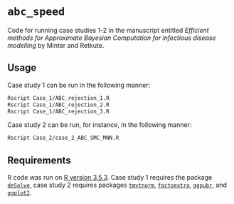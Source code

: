 `abc_speed`
==========

Code for running case studies 1-2 in the manuscript entitled *Efficient methods for Approximate Bayesian Computation for infectious disease modelling* by Minter and Retkute.  


Usage
-----

Case study 1 can be run in the following manner:

```bash
Rscript Case_1/ABC_rejection_1.R
Rscript Case_1/ABC_rejection_2.R
Rscript Case_1/ABC_rejection_3.R
```

Case study 2 can be run, for instance, in the following manner:

```bash
Rscript Case_2/case_2_ABC_SMC_MNN.R
```

Requirements
------------

R code was run on [R version 3.5.3](https://cran.r-project.org).  Case study 1 requires the package [`deSolve`](https://cran.r-project.org/web/packages/deSolve/index.html), case study 2 requires packages [`tmvtnorm`](https://cran.r-project.org/web/packages/tmvtnorm/index.html), [`factoextra`](https://cran.r-project.org/web/packages/factoextra/index.html), [`ggpubr`](https://cran.r-project.org/web/packages/ggpubr/index.html), and [`ggplot2`](https://cran.r-project.org/web/packages/ggplot2/index.html).  

